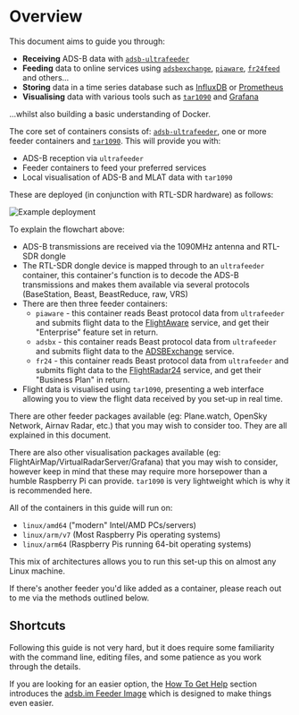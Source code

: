 # Overview

This document aims to guide you through:

* **Receiving** ADS-B data with [`adsb-ultrafeeder`](https://github.com/sdr-enthusiasts/docker-adsb-ultrafeeder)
* **Feeding** data to online services using [`adsbexchange`](https://github.com/sdr-enthusiasts/docker-adsbexchange), [`piaware`](https://github.com/sdr-enthusiasts/docker-piaware), [`fr24feed`](https://github.com/sdr-enthusiasts/docker-flightradar24) and others...
* **Storing** data in a time series database such as [InfluxDB](https://docs.influxdata.com/influxdb/) or [Prometheus](https://prometheus.io/)
* **Visualising** data with various tools such as [`tar1090`](https://github.com/sdr-enthusiasts/docker-tar1090) and [Grafana](https://grafana.com)

...whilst also building a basic understanding of Docker.

The core set of containers consists of: [`adsb-ultrafeeder`](https://github.com/sdr-enthusiasts/docker-adsb-ultrafeeder), one or more feeder containers and [`tar1090`](https://github.com/sdr-enthusiasts/docker-tar1090). This will provide you with:

* ADS-B reception via `ultrafeeder`
* Feeder containers to feed your preferred services
* Local visualisation of ADS-B and MLAT data with `tar1090`

These are deployed \(in conjunction with RTL-SDR hardware\) as follows:

![Example deployment](../.gitbook/assets/adsb-docker-flowchart.png)

To explain the flowchart above:

* ADS-B transmissions are received via the 1090MHz antenna and RTL-SDR dongle
* The RTL-SDR dongle device is mapped through to an `ultrafeeder` container, this container's function is to decode the ADS-B transmissions and makes them available via several protocols \(BaseStation, Beast, BeastReduce, raw, VRS\)
* There are then three feeder containers:
  * `piaware` - this container reads Beast protocol data from `ultrafeeder` and submits flight data to the [FlightAware](https://flightaware.com) service, and get their "Enterprise" feature set in return.
  * `adsbx` - this container reads Beast protocol data from `ultrafeeder` and submits flight data to the [ADSBExchange](https://www.adsbexchange.com) service.
  * `fr24` - this container reads Beast protocol data from `ultrafeeder` and submits flight data to the [FlightRadar24](https://www.flightradar24.com) service, and get their "Business Plan" in return.
* Flight data is visualised using `tar1090`, presenting a web interface allowing you to view the flight data received by you set-up in real time.

There are other feeder packages available \(eg: Plane.watch, OpenSky Network, Airnav Radar, etc.\) that you may wish to consider too. They are all explained in this document.

There are also other visualisation packages available \(eg: FlightAirMap/VirtualRadarServer/Grafana\) that you may wish to consider, however keep in mind that these may require more horsepower than a humble Raspberry Pi can provide. `tar1090` is very lightweight which is why it is recommended here.

All of the containers in this guide will run on:

* `linux/amd64` \("modern" Intel/AMD PCs/servers\)
* `linux/arm/v7` \(Most Raspberry Pis operating systems\)
* `linux/arm64` \(Raspberry Pis running 64-bit operating systems\)

This mix of architectures allows you to run this set-up this on almost any Linux machine.

If there's another feeder you'd like added as a container, please reach out to me via the methods outlined below.

## Shortcuts

Following this guide is not very hard, but it does require some familiarity with the command line, editing files, and some patience as you work through the details.

If you are looking for an easier option, the [How To Get Help](how-to-get-help.md) section introduces the [adsb.im Feeder Image](https://adsb.im/home) which is designed to make things even easier.
